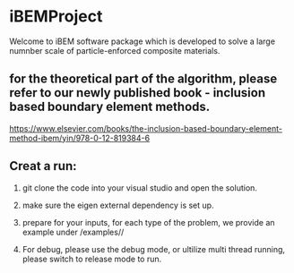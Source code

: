 # iBEMProject

Welcome to iBEM software package which is developed to solve a large numnber scale of particle-enforced composite materials.

## for the theoretical part of the algorithm, please refer to our newly published book - inclusion based boundary element methods.

https://www.elsevier.com/books/the-inclusion-based-boundary-element-method-ibem/yin/978-0-12-819384-6

## Creat a run:

1. git clone the code into your visual studio and open the solution.

2. make sure the eigen external dependency is set up.

3. prepare for your inputs, for each type of the problem, we provide an example under /examples/<problem type>/

4. For debug, please use the debug mode, or ultilize multi thread running, please switch to release mode to run.
